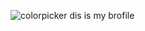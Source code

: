 ![colorpicker](https://media.tenor.com/thvZXbONJO4AAAAC/amelia-watson.gif 'Amelia Waston 4life')
dis is my brofile
